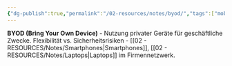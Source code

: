 ```yaml
---
{"dg-publish":true,"permalink":"/02-resources/notes/byod/","tags":["mobile/integration","policy/eigene-geräte","sicherheit/it-sicherheit"],"noteIcon":"","updated":"2025-09-27T01:32:45.000+02:00"}
---
```



**BYOD (Bring Your Own Device)** - Nutzung privater Geräte für geschäftliche Zwecke.
Flexibilität vs. Sicherheitsrisiken - [[02 - RESOURCES/Notes/Smartphones\|Smartphones]], [[02 - RESOURCES/Notes/Laptops\|Laptops]] im Firmennetzwerk.